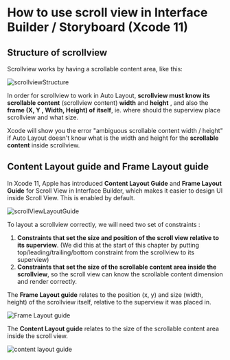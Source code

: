 # How to use scroll view in Interface Builder / Storyboard (Xcode 11)

## Structure of scrollview

Scrollview works by having a scrollable content area, like this:  

![scrollviewStructure](/Users/soulchild/Repository/autolayout/images/8/scrollviewStructure.png)



In order for scrollview to work in Auto Layout, **scrollview must know its scrollable content** (scrollview content) **width** and **height** , and also the **frame (X, Y , Width, Height) of itself**, ie. where should the superview place scrollview and what size.



Xcode will show you the error "ambiguous scrollable content width / height" if Auto Layout doesn't know what is the width and height for the **scrollable content** inside scrollview.



## Content Layout guide and Frame Layout guide

In Xcode 11, Apple has introduced **Content Layout Guide** and **Frame Layout Guide** for Scroll View in Interface Builder, which makes it easier to design UI inside Scroll View. This is enabled by default.



![scrollViewLayoutGuide](https://iosimage.s3.amazonaws.com/2019/68-scrollview-xcode11/contentLayoutGuide.png)



To layout a scrollview correctly, we will need two set of constraints : 

1. **Constraints that set the size and position of the scroll view relative to its superview**. (We did this at the start of this chapter by putting top/leading/trailing/bottom constraint from the scrollview to its superview)
2. **Constraints that set the size of the scrollable content area inside the scrollview**, so the scroll view can know the scrollable content dimension and render correctly.



The **Frame Layout guide** relates to the position (x, y) and size (width, height) of the scrollview itself, relative to the superview it was placed in.



![Frame Layout guide](https://iosimage.s3.amazonaws.com/2019/68-scrollview-xcode11/frameLayoutGuide.png)



The **Content Layout guide** relates to the size of the scrollable content area inside the scroll view.

![content layout guide](https://iosimage.s3.amazonaws.com/2019/68-scrollview-xcode11/contentLayoutGuide.png)







